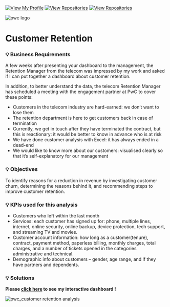 [![View My Profile](https://img.shields.io/badge/View-My_Profile-green?logo=GitHub)](https://github.com/jiaqiyu1)
[![View Repositories](https://img.shields.io/badge/View-My_Portfolio-red?logo=GitHub)](https://github.com/jiaqiyu1/Portfolio_Guide)
[![View Repositories](https://img.shields.io/badge/View-My_Repositories-blue?logo=GitHub)](https://github.com/jiaqiyu1?tab=repositories)

![pwc logo](https://github.com/jiaqiyu1/PortfolioProject/assets/84236678/dcf63fa1-f34a-42d2-8b67-2f06f548c004)

# Customer Retention 

### 💡 Business Requirements
A few weeks after presenting your dashboard to the management, the Retention Manager from the telecom  was impressed by my work and asked if I can put together a dashboard about customer retention.

In addition, to better understand the data, the telecom Retention Manager has scheduled a meeting with the engagement partner at PwC to cover these points:

* Customers in the telecom industry are hard-earned: we don’t want to lose them
* The retention department is here to get customers back in case of termination 
* Currently, we get in touch after they have terminated the contract, but this is reactionary: it would be better to know in advance who is at risk 
* We  have done customer analysis with Excel: it has always ended in a dead-end
* We would like to know more about our customers: visualised clearly so that it’s self-explanatory for our management

### 💡 Objectives
To identify reasons for a reduction in revenue by investigating customer churn, determining the reasons behind it, and recommending steps to improve customer retention.

### 💡 KPIs used for this analysis
* Customers who left within the last month
* Services: each customer has signed up for: phone, multiple lines, internet, online security, online backup, device protection, tech support, and streaming TV and movies.
* Customer account information: how long as a customer(tenure), contract, payment method, paperless billing, monthly charges, total charges, and a number of tickets opened in the categories administrative and technical.
* Demographic info about customers – gender, age range, and if they have partners and dependents.

### 💡 Solutions
**Please [click here](https://app.powerbi.com/view?r=eyJrIjoiMzZhMTc3ODUtYzBmMi00ZDg4LWFhOTYtZDdiMzBmMDM1YTJmIiwidCI6ImNiOTAzNDgyLWU1MGYtNDlkNC1hMDlhLTFiYTIzMjc1MTFhNiJ9&pageName=ReportSection331a3760060aa958653a) to see my interactive dashboard !**

![pwc_customer retention analysis](https://github.com/jiaqiyu1/PortfolioProject/assets/84236678/31b6e4e7-1b84-4f1e-9005-8e62d5c05793)

